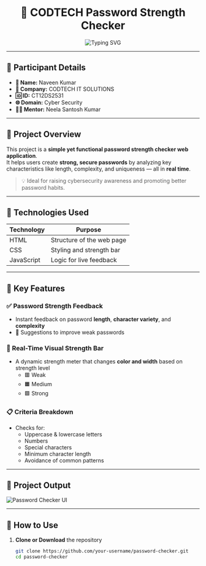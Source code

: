 <h1 align="center">🔐 CODTECH Password Strength Checker</h1>

<p align="center">
  <img src="https://readme-typing-svg.herokuapp.com/?font=Fira+Code&size=22&pause=1000&color=58A6FF&center=true&vCenter=true&width=600&lines=Secure+Your+Passwords;Real-Time+Strength+Analysis;Simple+%26+Effective+Cybersecurity+Tool" alt="Typing SVG" />
</p>

---

## 🧾 Participant Details

- **👤 Name:** Naveen Kumar  
- **🏢 Company:** CODTECH IT SOLUTIONS  
- **🆔 ID:** CT12DS2531  
- **🌐 Domain:** Cyber Security  
- **👨‍🏫 Mentor:** Neela Santosh Kumar  

---

## 📌 Project Overview

This project is a **simple yet functional password strength checker web application**.  
It helps users create **strong, secure passwords** by analyzing key characteristics like length, complexity, and uniqueness — all in **real time**.

> 💡 Ideal for raising cybersecurity awareness and promoting better password habits.

---

## 🔧 Technologies Used

| Technology | Purpose                      |
|------------|------------------------------|
| HTML       | Structure of the web page    |
| CSS        | Styling and strength bar     |
| JavaScript | Logic for live feedback      |

---

## 🌟 Key Features

### ✅ Password Strength Feedback
- Instant feedback on password **length**, **character variety**, and **complexity**
- 📢 Suggestions to improve weak passwords

### 🎨 Real-Time Visual Strength Bar
- A dynamic strength meter that changes **color and width** based on strength level
  - 🟥 Weak
  - 🟧 Medium
  - 🟩 Strong

### 📋 Criteria Breakdown
- Checks for:
  - Uppercase & lowercase letters
  - Numbers
  - Special characters
  - Minimum character length
  - Avoidance of common patterns

---

## 📸 Project Output

![Password Checker UI](https://github.com/user-attachments/assets/7dc63962-c6a7-44a3-83e7-f53aacff74e6)

---

## 🚀 How to Use

1. **Clone or Download** the repository
   ```bash
   git clone https://github.com/your-username/password-checker.git
   cd password-checker
